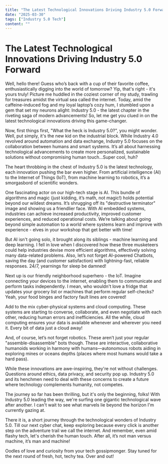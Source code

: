 ```yaml
---
title: "The Latest Technological Innovations Driving Industry 5.0 Forward"
date: "2025-03-30"
tags: ["Industry 5.0 Tech"]
content: ""
---
```


# The Latest Technological Innovations Driving Industry 5.0 Forward

Well, hello there! Guess who’s back with a cup of their favorite coffee, enthusiastically digging into the world of tomorrow? Yip, that's right - it's yours truly! Picture me huddled in the coziest corner of my study, trawling for treasures amidst the virtual sea called the internet. Today, amid the caffeine-induced fog and my loyal laptop’s cozy hum, I stumbled upon a gem that set my neurons alight: Industry 5.0 - the latest chapter in the riveting saga of modern advancements! So, let me get you clued in on the latest technological innovations driving this game-changer.

Now, first things first, "What the heck is Industry 5.0?", you might wonder. Well, put simply, it's the new kid on the industrial block. While Industry 4.0 revolved around automation and data exchange, Industry 5.0 focuses on the collaboration between humans and smart systems. It’s all about harnessing technological advancements to create more personalized, sustainable solutions without compromising human touch...Super cool, huh?

The heart throbbing in the chest of Industry 5.0 is the latest technology, each innovation pushing the bar even higher. From artificial intelligence (AI) to the Internet of Things (IoT), from machine learning to robotics, it’s a smorgasbord of scientific wonders.

One fascinating actor on our high-tech stage is AI. This bundle of algorithms and magic (just kidding, it’s math, not magic!) holds potential beyond our wildest dreams. It’s shrugging off its "destructive terminator" image and showing us a friendlier face. With AI embedded systems, industries can achieve increased productivity, improved customer experiences, and reduced operational costs. We’re talking about going beyond simple automation to a world where systems learn and improve with experience - elves in your workshop that get better with time!

But AI isn't going solo, it brought along its siblings - machine learning and deep learning. I fell in love when I discovered how these three musketeers could help industries devise more efficient algorithms, effectively solving many data-related problems. Also, let’s not forget AI-powered Chatbots, saving the day (and customer satisfaction) with lightning-fast, reliable responses. 24/7, yearnings for sleep be damned! 

Next up is our friendly neighborhood superhero - the IoT. Imagine connecting your devices to the internet, enabling them to communicate and perform tasks independently. I mean, who wouldn't love a fridge that updates your grocery list or machines that perform regular self-checks? Yeah, your food binges and factory fault lines are covered!

Add to the mix cyber-physical systems and cloud computing. These systems are starting to converse, collaborate, and even negotiate with each other, reducing human errors and inefficiencies. All the while, cloud computing ensures your data is available whenever and wherever you need it. Every bit of data just a cloud away!

And, of course, let’s not forget robotics. These aren’t just your regular "assemble-disassemble" bots though. These are interactive, collaborative humanoids working in harmony with humans—autonomous robots aiding in exploring mines or oceans depths (places where most humans would take a hard pass).

While these innovations are awe-inspiring, they're not without challenges. Questions around ethics, data privacy, and security pop up. Industry 5.0 and its henchmen need to deal with these concerns to create a future where technology complements humanity, not competes.

The journey so far has been thrilling, but it's only the beginning, folks! With Industry 5.0 leading the way, we're surfing one gigantic technological wave after another. I can't wait to see what marvels lie beyond the horizon I'm currently gazing at.

There it is, a short journey through the technological wonders of Industry 5.0. Till our next cyber chat, keep exploring because every click is another step on the adventure trail we call the internet. And remember, even amid flashy tech, let's cherish the human touch. After all, it’s not man versus machine, it’s man and machine!

Oodles of love and curiosity from your tech gossipmonger. Stay tuned for the next round of fresh, hot, techy tea. Over and out!
